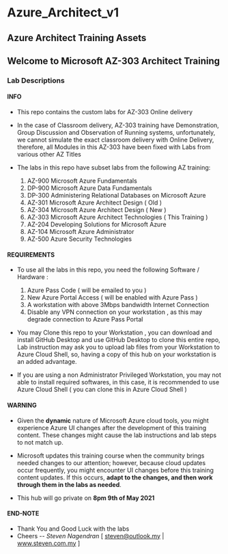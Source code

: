 # Azure_Architect_v1
## Azure Architect Training Assets

## Welcome to Microsoft AZ-303 Architect Training

### Lab Descriptions

#### **INFO**
- This repo contains the custom labs for AZ-303 Online delivery

- In the case of Classroom delivery, AZ-303 training have Demonstration, Group Discussion and Observation of Running systems, unfortunately, we cannot simulate the exact classroom delivery with Online Delivery, therefore, all Modules in this AZ-303 have been fixed with Labs from various other AZ Titles 

- The labs in this repo have subset labs from the following AZ training:
    1. AZ-900 Microsoft Azure Fundamentals
    1. DP-900 Microsoft Azure Data Fundamentals
    1. DP-300 Administering Relational Databases on Microsoft Azure
    1. AZ-301 Microsoft Azure Architect Design ( Old )
    1. AZ-304 Microsoft Azure Architect Design ( New )
    1. AZ-303 Microsoft Azure Architect Technologies ( This Training )
    1. AZ-204 Developing Solutions for Microsoft Azure
    1. AZ-104 Microsoft Azure Administrator
    1. AZ-500 Azure Security Technologies

#### **REQUIREMENTS**
- To use all the labs in this repo, you need the following Software / Hardware :
    1. Azure Pass Code ( will be emailed to you )
    1. New Azure Portal Access ( will be enabled with Azure Pass )
    1. A workstation with above 3Mbps bandwidth Internet Connection
    1. Disable any VPN connection on your workstation , as this may degrade connection to Azure Pass Portal

- You may Clone this repo to your Workstation , you can download and install GitHub Desktop and use GitHub Desktop to clone this entire repo, Lab instruction may ask you to upload lab files from your Workstation to Azure Cloud Shell, so, having a copy of this hub on your workstation is an added advantage.

- If you are using a non Administrator Privileged Workstation, you may not able to install required softwares, in this case, it is recommended to use Azure Cloud Shell ( you can clone this in Azure Cloud Shell )

#### **WARNING**
- Given the **dynamic** nature of Microsoft Azure cloud tools, you might experience Azure UI changes after the development of this training content. These changes might cause the lab instructions and lab steps to not match up.

- Microsoft updates this training course when the community brings needed changes to our attention; however, because cloud updates occur frequently, you might encounter UI changes before this training content updates. If this occurs, **adapt to the changes, and then work through them in the labs as needed**.

- This hub will go private on **8pm 9th of May 2021**

#### **END-NOTE** 
- Thank You and Good Luck with the labs
- Cheers --  *Steven Nagendran* [ steven@outlook.my | www.steven.com.my ]
